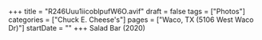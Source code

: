 +++
title = "R246Uuu1iicoblpufW6O.avif"
draft = false
tags = ["Photos"]
categories = ["Chuck E. Cheese's"]
pages = ["Waco, TX (5106 West Waco Dr)"]
startDate = ""
+++
Salad Bar (2020)
